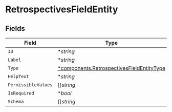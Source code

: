 # RetrospectivesFieldEntity


## Fields

| Field                                                                                                 | Type                                                                                                  | Required                                                                                              | Description                                                                                           |
| ----------------------------------------------------------------------------------------------------- | ----------------------------------------------------------------------------------------------------- | ----------------------------------------------------------------------------------------------------- | ----------------------------------------------------------------------------------------------------- |
| `ID`                                                                                                  | **string*                                                                                             | :heavy_minus_sign:                                                                                    | N/A                                                                                                   |
| `Label`                                                                                               | **string*                                                                                             | :heavy_minus_sign:                                                                                    | N/A                                                                                                   |
| `Type`                                                                                                | [*components.RetrospectivesFieldEntityType](../../models/components/retrospectivesfieldentitytype.md) | :heavy_minus_sign:                                                                                    | N/A                                                                                                   |
| `HelpText`                                                                                            | **string*                                                                                             | :heavy_minus_sign:                                                                                    | N/A                                                                                                   |
| `PermissibleValues`                                                                                   | []*string*                                                                                            | :heavy_minus_sign:                                                                                    | N/A                                                                                                   |
| `IsRequired`                                                                                          | **bool*                                                                                               | :heavy_minus_sign:                                                                                    | N/A                                                                                                   |
| `Schema`                                                                                              | []*string*                                                                                            | :heavy_minus_sign:                                                                                    | N/A                                                                                                   |